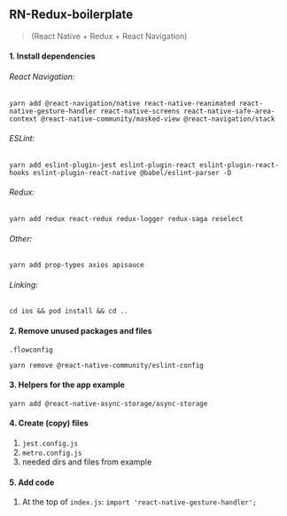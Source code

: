 ## RN-Redux-boilerplate
> (React Native + Redux + React Navigation)

#### 1. Install dependencies

###### React Navigation:
```
yarn add @react-navigation/native react-native-reanimated react-native-gesture-handler react-native-screens react-native-safe-area-context @react-native-community/masked-view @react-navigation/stack
```

###### ESLint:
```
yarn add eslint-plugin-jest eslint-plugin-react eslint-plugin-react-hooks eslint-plugin-react-native @babel/eslint-parser -D
```

###### Redux:
```
yarn add redux react-redux redux-logger redux-saga reselect
```

###### Other:
```
yarn add prop-types axios apisauce
```

###### Linking:
```
cd ios && pod install && cd ..
```

#### 2. Remove unused packages and files
`.flowconfig`

```
yarn remove @react-native-community/eslint-config
```

#### 3. Helpers for the app example
```
yarn add @react-native-async-storage/async-storage
```

#### 4. Create (copy) files
1. `jest.config.js`
2. `metro.config.js`
3. needed dirs and files from example


#### 5. Add code
1. At the top of `index.js`:
`import 'react-native-gesture-handler';`
